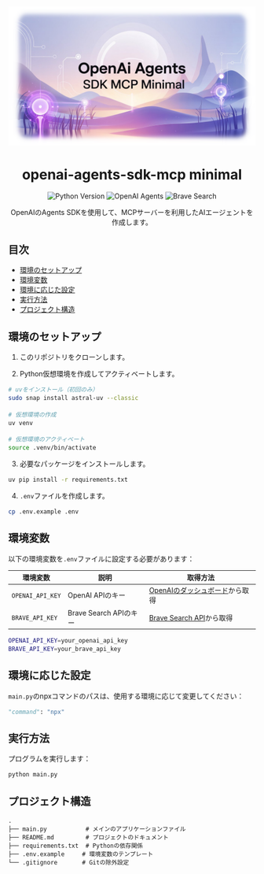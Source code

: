 
<div align="center">

![](assets/header.png)

# openai-agents-sdk-mcp minimal

  <img src="https://img.shields.io/badge/Python-3.8+-blue.svg" alt="Python Version">
  <img src="https://img.shields.io/badge/OpenAI-Agents-green.svg" alt="OpenAI Agents">
  <img src="https://img.shields.io/badge/Brave-Search-orange.svg" alt="Brave Search">

</div>

<p align="center">
OpenAIのAgents SDKを使用して、MCPサーバーを利用したAIエージェントを作成します。
</p>

## 目次

- [環境のセットアップ](#環境のセットアップ)
- [環境変数](#環境変数)
- [環境に応じた設定](#環境に応じた設定)
- [実行方法](#実行方法)
- [プロジェクト構造](#プロジェクト構造)

## 環境のセットアップ

1. このリポジトリをクローンします。

2. Python仮想環境を作成してアクティベートします。

```bash
# uvをインストール（初回のみ）
sudo snap install astral-uv --classic

# 仮想環境の作成
uv venv

# 仮想環境のアクティベート
source .venv/bin/activate
```

3. 必要なパッケージをインストールします。

```bash
uv pip install -r requirements.txt
```

4. `.env`ファイルを作成します。

```bash
cp .env.example .env
```

## 環境変数

以下の環境変数を`.env`ファイルに設定する必要があります：

| 環境変数 | 説明 | 取得方法 |
|----------|------|----------|
| `OPENAI_API_KEY` | OpenAI APIのキー | [OpenAIのダッシュボード](https://platform.openai.com/api-keys)から取得 |
| `BRAVE_API_KEY` | Brave Search APIのキー | [Brave Search API](https://brave.com/search/api/)から取得 |

```bash
OPENAI_API_KEY=your_openai_api_key
BRAVE_API_KEY=your_brave_api_key
```

## 環境に応じた設定

`main.py`のnpxコマンドのパスは、使用する環境に応じて変更してください：

```python
"command": "npx"
```

## 実行方法

プログラムを実行します：

```bash
python main.py
```

## プロジェクト構造

```
.
├── main.py           # メインのアプリケーションファイル
├── README.md         # プロジェクトのドキュメント
├── requirements.txt  # Pythonの依存関係
├── .env.example     # 環境変数のテンプレート
└── .gitignore       # Gitの除外設定
```
